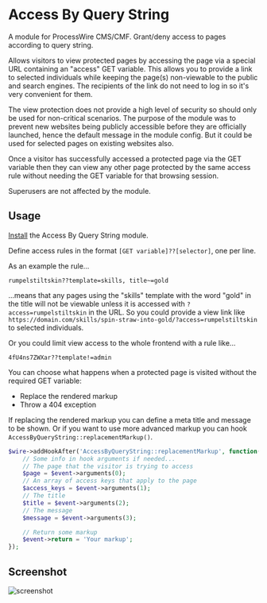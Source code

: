 # Access By Query String

A module for ProcessWire CMS/CMF. Grant/deny access to pages according to query string.

Allows visitors to view protected pages by accessing the page via a special URL containing an "access" GET variable. This allows you to provide a link to selected individuals while keeping the page(s) non-viewable to the public and search engines. The recipients of the link do not need to log in so it's very convenient for them.

The view protection does not provide a high level of security so should only be used for non-critical scenarios. The purpose of the module was to prevent new websites being publicly accessible before they are officially launched, hence the default message in the module config. But it could be used for selected pages on existing websites also.

Once a visitor has successfully accessed a protected page via the GET variable then they can view any other page protected by the same access rule without needing the GET variable for that browsing session.

Superusers are not affected by the module.

## Usage

[Install](http://modules.processwire.com/install-uninstall/) the Access By Query String module.

Define access rules in the format `[GET variable]??[selector]`, one per line.

As an example the rule...

```
rumpelstiltskin??template=skills, title~=gold
```

...means that any pages using the "skills" template with the word "gold" in the title will not be viewable unless it is accessed with `?access=rumpelstiltskin` in the URL. So you could provide a view link like `https://domain.com/skills/spin-straw-into-gold/?access=rumpelstiltskin` to selected individuals.

Or you could limit view access to the whole frontend with a rule like...

```
4fU4ns7ZWXar??template!=admin
```

You can choose what happens when a protected page is visited without the required GET variable:

* Replace the rendered markup
* Throw a 404 exception

If replacing the rendered markup you can define a meta title and message to be shown. Or if you want to use more advanced markup you can hook `AccessByQueryString::replacementMarkup()`.

```php
$wire->addHookAfter('AccessByQueryString::replacementMarkup', function(HookEvent $event) {
    // Some info in hook arguments if needed...
    // The page that the visitor is trying to access
    $page = $event->arguments(0);
    // An array of access keys that apply to the page
    $access_keys = $event->arguments(1);
    // The title
    $title = $event->arguments(2);
    // The message
    $message = $event->arguments(3);

    // Return some markup
    $event->return = 'Your markup';
});
```

## Screenshot

![screenshot](https://user-images.githubusercontent.com/1538852/55222567-1d6d5f80-5271-11e9-93f5-d0badf04c3d2.png)
